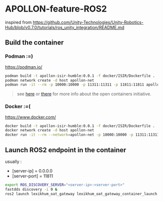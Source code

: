 # APOLLON-feature-ROS2

inspired from https://github.com/Unity-Technologies/Unity-Robotics-Hub/blob/v0.7.0/tutorials/ros_unity_integration/README.md

## Build the container 

### Podman :=) 

https://podman.io/ 

```bash
podman build -t apollon-isir-humble:0.0.1 -f docker/ISIR/Dockerfile .
podman network create -d host apollon-net
podman run -it --rm -p 10000:10000 -p 11311:11311 -p 11811:11811 apollon-isir-humble:0.0.1 /bin/bash
```

> see [here](https://github.com/containers) or [there](https://opencontainers.org/) for more info about the open containers initiative.

### Docker :=(
    
https://www.docker.com/

```bash
docker build -t apollon-isir-humble:0.0.1 -f docker/ISIR/Dockerfile .
docker network create -d host apollon-net
docker run -it --rm --network=apollon-net -p 10000:10000 -p 11311:11311 -p 11811:11811 apollon-isir-humble:0.0.1 /bin/bash
```

## Launch ROS2 endpoint in the container 

usually :

- [server-ip]   = 0.0.0.0 
- [server-port] = 11811

```bash
export ROS_DISCOVERY_SERVER="<server-ip>:<server-port>"
fastdds discovery -i 0 &
ros2 launch lexikhum_oat_gateway lexikhum_oat_gateway_container_launch.py
```
